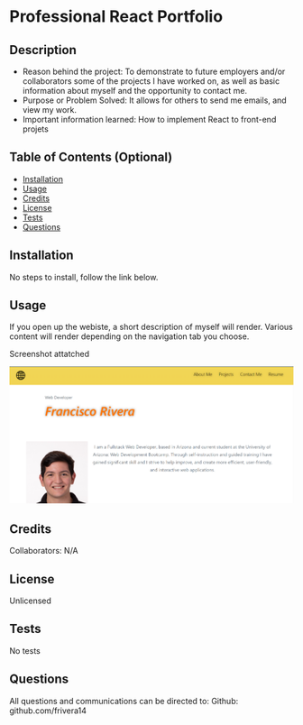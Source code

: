 # Professional React Portfolio
## Description
  
- Reason behind the project: To demonstrate to future employers and/or collaborators some of the projects I have worked on, as well as basic information about myself and the opportunity to contact me.
- Purpose or Problem Solved: It allows for others to send me emails, and view my work.
- Important information learned: How to implement React to front-end projets
  
## Table of Contents (Optional)
  
- [Installation](#installation)
- [Usage](#usage)
- [Credits](#credits)
- [License](#license)
- [Tests](#tests)
- [Questions](#questions)
  
## Installation

No steps to install, follow the link below.

## Usage
  
If you open up the webiste, a short description of myself will render. Various content will render depending on the navigation tab you choose.

Screenshot attatched
  
![mainpagess](/src/assets/Capture.PNG)
  
## Credits
  
Collaborators: N/A 
  
## License
  
Unlicensed

## Tests
  
No tests
  
## Questions
  
All questions and communications can be directed to:
Github: github.com/frivera14 

